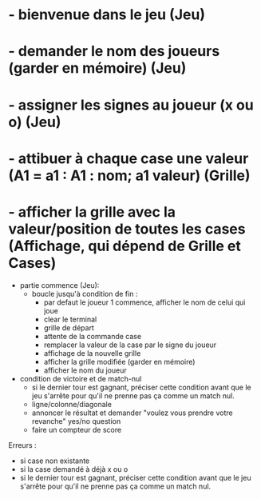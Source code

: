 # - bienvenue dans le jeu (Jeu)
# - demander le nom des joueurs (garder en mémoire) (Jeu)
# - assigner les signes au joueur (x ou o) (Jeu)

# - attibuer à chaque case une valeur (A1 = a1 : A1 : nom; a1 valeur) (Grille)
# - afficher la grille avec la valeur/position de toutes les cases (Affichage, qui dépend de Grille et Cases) 

- partie commence (Jeu):
  - boucle jusqu'à condition de fin :
    - par defaut le joueur 1 commence, afficher le nom de celui qui joue
    - clear le terminal
    - grille de départ 
    - attente de la commande case
    - remplacer la valeur de la case par le signe du joueur
    - affichage de la nouvelle grille
    - afficher la grille modifiée (garder en mémoire)
    - afficher le nom du joueur
- condition de victoire et de match-nul
  - si le dernier tour est gagnant, préciser cette condition avant que le jeu s'arrête pour qu'il ne prenne pas ça comme un match nul.
  - ligne/colonne/diagonale
  - annoncer le résultat et demander "voulez vous prendre votre revanche" yes/no question
  - faire un compteur de score


Erreurs :
- si case non existante
- si la case demandé à déjà x ou o
- si le dernier tour est gagnant, préciser cette condition avant que le jeu s'arrête pour qu'il ne prenne pas ça comme un match nul.

